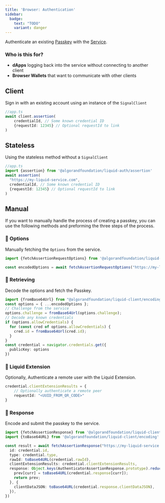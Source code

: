 ```yaml
---
title: 'Browser: Authentication'
sidebar:
  badge:
    text: "TODO"
    variant: danger
---
```


Authenticate an existing [Passkey](/guides/concepts/#passkeys) with the [Service](/guides/server/introduction).

### Who is this for?

- **dApps** logging back into the service without connecting to another client
- **Browser Wallets** that want to communicate with other clients

## Client

Sign in with an existing account using an instance of the `SignalClient`
```typescript
//app.ts
await client.assertion(
    credentialId, // Some known credential ID
    {requestId: 12345} // Optional requestId to link
)
```

## Stateless

Using the stateless method without a `SignalClient`

```typescript
//app.ts
import {assertion} from '@algorandfoundation/liquid-auth/assertion'
await assertion(
  "https://my-liquid-service.com",
  credentialId, // Some known credential ID
  {requestId: 12345} // Optional requestId to link
)
```

## Manual

If you want to manually handle the process of creating a passkey, you can use the following methods and preforming
the three steps of the process.

### 🧮 Options

Manually fetching the `Options` from the service.

```typescript
import {fetchAssertionRequestOptions} from '@algorandfoundation/liquid-client/assertion'

const encodedOptions = await fetchAssertionRequestOptions("https://my-liquid-service.com", "<KNOWN_CREDENTIAL_ID>")
```

### 🎉 Retrieving

Decode the options and fetch the Passkey.

```typescript
import {fromBase64Url} from "@algorandfoundation/liquid-client/encoding";
const options = { ...encodedOptions };
// Challenge from the service
options.challenge = fromBase64Url(options.challenge);
// Decode any known credentials
if (options.allowCredentials) {
  for (const cred of options.allowCredentials) {
    cred.id = fromBase64Url(cred.id);
  }
}
const credential = navigator.credentials.get({
  publicKey: options
})
```

### 🔐 Liquid Extension

Optionally, Authenticate a remote user with the Liquid Extension.

```typescript
credential.clientExtensionResults = {
    // Optionally authenticate a remote peer
    requestId: "<UUID_FROM_QR_CODE>"
}
```

### 🚚 Response

Encode and submit the passkey to the service.

```typescript
import {fetchAssertionResponse} from '@algorandfoundation/liquid-client/assertion'
import {toBase64URL} from '@algorandfoundation/liquid-client/encoding'

const result = await fetchAssertionResponse("https://my-liquid-service.com", {
  id: credential.id,
  type: credential.type,
  rawId: toBase64URL(credential.rawId),
  clientExtensionResults: credential.clientExtensionResults,
  response: Object.keys(AuthenticatorAssertionResponse.prototype).reduce((prev, curr) => {
    prev[curr] = toBase64URL(credential.response[curr]);
    return prev;
  }, {
    clientDataJSON: toBase64URL(credential.response.clientDataJSON),
  }),
})
```
